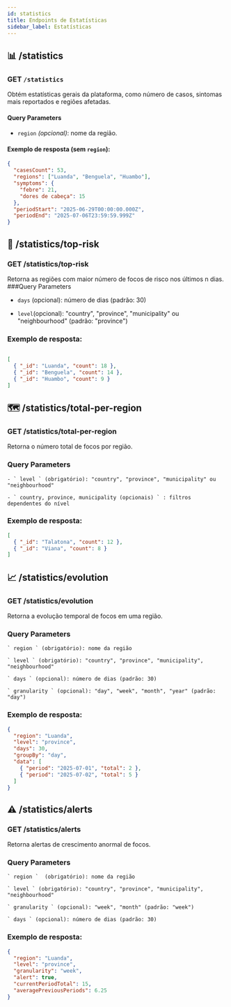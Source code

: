 ```yaml
---
id: statistics
title: Endpoints de Estatísticas
sidebar_label: Estatísticas
---
```


## 📊 /statistics

### GET `/statistics`

Obtém estatísticas gerais da plataforma, como número de casos, sintomas mais reportados e regiões afetadas.

#### Query Parameters

- `region` _(opcional)_: nome da região.

#### Exemplo de resposta (sem `region`):

```json
{
  "casesCount": 53,
  "regions": ["Luanda", "Benguela", "Huambo"],
  "symptoms": {
    "febre": 21,
    "dores de cabeça": 15
  },
  "periodStart": "2025-06-29T00:00:00.000Z",
  "periodEnd": "2025-07-06T23:59:59.999Z"
}
```

## 🚨 /statistics/top-risk
### GET /statistics/top-risk

Retorna as regiões com maior número de focos de risco nos últimos n dias.
###Query Parameters

- ` days ` (opcional): número de dias (padrão: 30)

- ` level `(opcional): "country", "province", "municipality" ou "neighbourhood" (padrão: "province")

### Exemplo de resposta:
``` json

[
  { "_id": "Luanda", "count": 18 },
  { "_id": "Benguela", "count": 14 },
  { "_id": "Huambo", "count": 9 }
]
```
## 🗺 /statistics/total-per-region
### GET /statistics/total-per-region

Retorna o número total de focos por região.
### Query Parameters

    - ` level ` (obrigatório): "country", "province", "municipality" ou "neighbourhood"

    - ` country, province, municipality (opcionais) ` : filtros dependentes do nível

### Exemplo de resposta:
``` json
[
  { "_id": "Talatona", "count": 12 },
  { "_id": "Viana", "count": 8 }
]
```

## 📈 /statistics/evolution
### GET /statistics/evolution

Retorna a evolução temporal de focos em uma região.
### Query Parameters

    ` region ` (obrigatório): nome da região

    ` level ` (obrigatório): "country", "province", "municipality", "neighbourhood"

    ` days ` (opcional): número de dias (padrão: 30)

    ` granularity ` (opcional): "day", "week", "month", "year" (padrão: "day")

### Exemplo de resposta:
``` json
{
  "region": "Luanda",
  "level": "province",
  "days": 30,
  "groupBy": "day",
  "data": [
    { "period": "2025-07-01", "total": 2 },
    { "period": "2025-07-02", "total": 5 }
  ]
}
```
## ⚠️ /statistics/alerts
### GET /statistics/alerts

Retorna alertas de crescimento anormal de focos.
### Query Parameters

    ` region `  (obrigatório): nome da região

    ` level ` (obrigatório): "country", "province", "municipality", "neighbourhood"

    ` granularity ` (opcional): "week", "month" (padrão: "week")

    ` days ` (opcional): número de dias (padrão: 30)

### Exemplo de resposta:
``` json
{
  "region": "Luanda",
  "level": "province",
  "granularity": "week",
  "alert": true,
  "currentPeriodTotal": 15,
  "averagePreviousPeriods": 6.25
}
```
